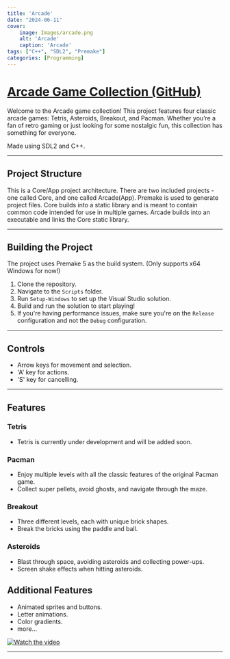 ```yaml
---
title: 'Arcade'
date: "2024-06-11"
cover: 
    image: Images/arcade.png
    alt: 'Arcade'
    caption: 'Arcade'
tags: ["C++", "SDL2", "Premake"]
categories: [Programming]
---
```


# [Arcade Game Collection (GitHub)](https://github.com/AhmedYAbbas/Arcade)

Welcome to the Arcade game collection! This project features four classic arcade games: Tetris, Asteroids, Breakout, and Pacman. Whether you’re a fan of retro gaming or just looking for some nostalgic fun, this collection has something for everyone.

Made using SDL2 and C++.

***

## Project Structure
This is a Core/App project architecture. There are two included projects - one called Core, and one called Arcade(App). Premake is used to generate project files.
Core builds into a static library and is meant to contain common code intended for use in multiple games. Arcade builds into an executable and links the Core static library.
***
## Building the Project
The project uses Premake 5 as the build system. (Only supports x64 Windows for now!)
1. Clone the repository.
2. Navigate to the `Scripts` folder.
3. Run `Setup-Windows` to set up the Visual Studio solution.
4. Build and run the solution to start playing!
5. If you're having performance issues, make sure you're on the `Release` configuration and not the `Debug` configuration.
***

## Controls
- Arrow keys for movement and selection.
- 'A' key for actions.
- 'S' key for cancelling.
***

## Features
### Tetris
- Tetris is currently under development and will be added soon.

### Pacman
- Enjoy multiple levels with all the classic features of the original Pacman game.
- Collect super pellets, avoid ghosts, and navigate through the maze.

### Breakout
- Three different levels, each with unique brick shapes.
- Break the bricks using the paddle and ball.

### Asteroids
- Blast through space, avoiding asteroids and collecting power-ups.
- Screen shake effects when hitting asteroids.

## Additional Features
- Animated sprites and buttons.
- Letter animations.
- Color gradients.
- more...


[![Watch the video](https://img.youtube.com/vi/pxXukngprM4/hqdefault.jpg)](https://www.youtube.com/embed/pxXukngprM4)

***
